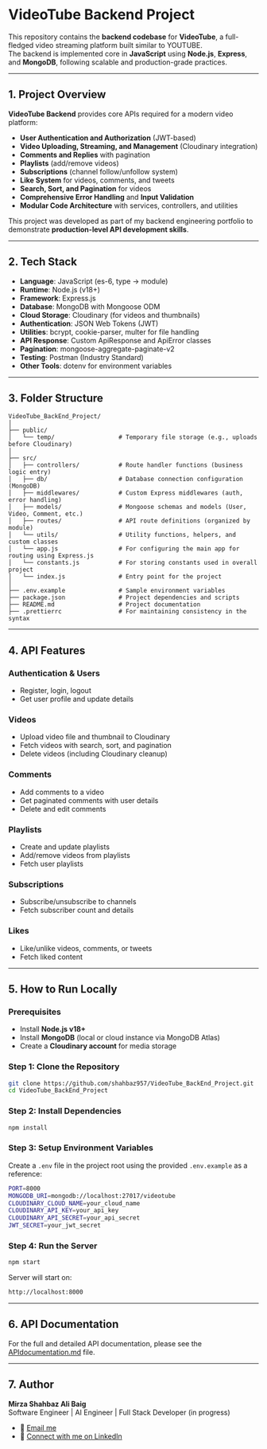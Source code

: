 # VideoTube Backend Project

This repository contains the **backend codebase** for **VideoTube**, a full-fledged video streaming platform built similar to YOUTUBE.  
The backend is implemented core in **JavaScript** using **Node.js**, **Express**, and **MongoDB**, following scalable and production-grade practices.

---

## 1. Project Overview

**VideoTube Backend** provides core APIs required for a modern video platform:
- **User Authentication and Authorization** (JWT-based)
- **Video Uploading, Streaming, and Management** (Cloudinary integration)
- **Comments and Replies** with pagination
- **Playlists** (add/remove videos)
- **Subscriptions** (channel follow/unfollow system)
- **Like System** for videos, comments, and tweets
- **Search, Sort, and Pagination** for videos
- **Comprehensive Error Handling** and **Input Validation**
- **Modular Code Architecture** with services, controllers, and utilities

This project was developed as part of my backend engineering portfolio to demonstrate **production-level API development skills**.

---

## 2. Tech Stack

- **Language**: JavaScript (es-6, type -> module)
- **Runtime**: Node.js (v18+)
- **Framework**: Express.js
- **Database**: MongoDB with Mongoose ODM
- **Cloud Storage**: Cloudinary (for videos and thumbnails)
- **Authentication**: JSON Web Tokens (JWT)
- **Utilities**: bcrypt, cookie-parser, multer for file handling
- **API Response**: Custom ApiResponse and ApiError classes
- **Pagination**: mongoose-aggregate-paginate-v2
- **Testing**: Postman (Industry Standard)
- **Other Tools**: dotenv for environment variables

---

## 3. Folder Structure

```
VideoTube_BackEnd_Project/
│
├── public/
│   └── temp/                  # Temporary file storage (e.g., uploads before Cloudinary)
│
├── src/
│   ├── controllers/           # Route handler functions (business logic entry)
│   ├── db/                    # Database connection configuration (MongoDB)
│   ├── middlewares/           # Custom Express middlewares (auth, error handling)
│   ├── models/                # Mongoose schemas and models (User, Video, Comment, etc.)
│   ├── routes/                # API route definitions (organized by module)
│   └── utils/                 # Utility functions, helpers, and custom classes
│   └── app.js                 # For configuring the main app for routing using Express.js
│   └── constants.js           # For storing constants used in overall project
│   └── index.js               # Entry point for the project
│
├── .env.example               # Sample environment variables
├── package.json               # Project dependencies and scripts
├── README.md                  # Project documentation
├── .prettierrc                # For maintaining consistency in the syntax
```

---

## 4. API Features

### Authentication & Users
- Register, login, logout
- Get user profile and update details

### Videos
- Upload video file and thumbnail to Cloudinary
- Fetch videos with search, sort, and pagination
- Delete videos (including Cloudinary cleanup)

### Comments
- Add comments to a video
- Get paginated comments with user details
- Delete and edit comments

### Playlists
- Create and update playlists
- Add/remove videos from playlists
- Fetch user playlists

### Subscriptions
- Subscribe/unsubscribe to channels
- Fetch subscriber count and details

### Likes
- Like/unlike videos, comments, or tweets
- Fetch liked content

---

## 5. How to Run Locally

### Prerequisites
- Install **Node.js v18+**
- Install **MongoDB** (local or cloud instance via MongoDB Atlas)
- Create a **Cloudinary account** for media storage

### Step 1: Clone the Repository
```bash
git clone https://github.com/shahbaz957/VideoTube_BackEnd_Project.git
cd VideoTube_BackEnd_Project
```

### Step 2: Install Dependencies
```bash
npm install
```

### Step 3: Setup Environment Variables
Create a `.env` file in the project root using the provided `.env.example` as a reference:
```bash
PORT=8000
MONGODB_URI=mongodb://localhost:27017/videotube
CLOUDINARY_CLOUD_NAME=your_cloud_name
CLOUDINARY_API_KEY=your_api_key
CLOUDINARY_API_SECRET=your_api_secret
JWT_SECRET=your_jwt_secret
```

### Step 4: Run the Server
```bash
npm start
```

Server will start on:
```bash
http://localhost:8000
```

---

## 6. API Documentation

For the full and detailed API documentation, please see the [APIdocumentation.md](APIdocumentation.md) file.

---

## 7. Author

**Mirza Shahbaz Ali Baig**  
Software Engineer | AI Engineer | Full Stack Developer (in progress)  

- 📧 [Email me](mailto:mirzashahbazbaig724@gmail.com)  
- 🔗 [Connect with me on LinkedIn](https://www.linkedin.com/in/mirza-shahbaz-ali-baig-3391b3248)
